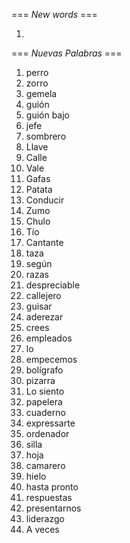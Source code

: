 === *New words* ===

1.

=== *Nuevas Palabras* ===

1. perro
2. zorro
3. gemela
4. guión
5. guión bajo
6. jefe
7. sombrero
8. Llave
9. Calle
10. Vale
11. Gafas
12. Patata
13. Conducir
14. Zumo
15. Chulo
16. Tío
17. Cantante
18. taza
19. según
20. razas
21. despreciable
22. callejero
23. guisar
24. aderezar
25. crees  
26. empleados
27. lo
28. empecemos
29. bolígrafo
30. pizarra
31. Lo siento
32. papelera
33. cuaderno
34. expressarte
35. ordenador
36. silla
37. hoja
38. camarero
39. hielo
40. hasta pronto
41. respuestas
42. presentarnos
43. liderazgo
44. A veces
